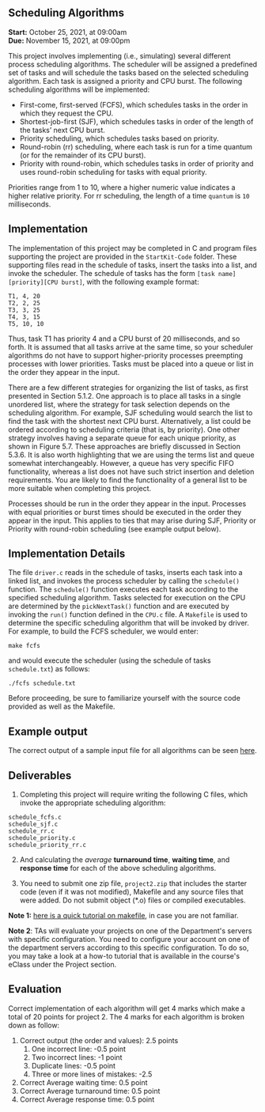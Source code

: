 ## Scheduling Algorithms
**Start:** October 25, 2021, at 09:00am   
**Due:** November 15, 2021, at 09:00pm

This project involves implementing (i.e., simulating) several different process scheduling algorithms. 
The scheduler will be assigned a predefined set of tasks and will schedule the tasks based on the selected scheduling 
algorithm. Each task is assigned a priority and CPU burst. The following scheduling algorithms will be implemented:

* First-come, first-served (FCFS), which schedules tasks in the order in which they request the CPU.
* Shortest-job-first (SJF), which schedules tasks in order of the length of the tasks’ next CPU burst.
* Priority scheduling, which schedules tasks based on priority. 
* Round-robin (rr) scheduling, where each task is run for a time quantum (or for the remainder of its CPU burst).
* Priority with round-robin, which schedules tasks in order of priority and uses round-robin scheduling for tasks with equal priority.

Priorities range from 1 to 10, where a higher numeric value indicates a higher relative priority. 
For rr scheduling, the length of a time `quantum` is `10` milliseconds.

## Implementation
The implementation of this project may be completed in C and program files supporting the project are 
provided in the `StartKit-Code` folder. These supporting files read in the schedule of tasks, 
insert the tasks into a list, and invoke the scheduler. The schedule of tasks has the form 
`[task name][priority][CPU burst]`, with the following example format:  
    
    T1, 4, 20   
    T2, 2, 25   
    T3, 3, 25   
    T4, 3, 15   
    T5, 10, 10  
    
Thus, task T1 has priority 4 and a CPU burst of 20 milliseconds, and so forth. It is assumed that all tasks arrive at 
the same time, so your scheduler algorithms do not have to support higher-priority processes preempting processes with 
lower priorities. Tasks must be placed into a queue or list in the order they appear in the input.

There are a few different strategies for organizing the list of tasks, as first presented in Section 5.1.2. One approach 
is to place all tasks in a single unordered list, where the strategy for task selection depends on the scheduling
algorithm. For example, SJF scheduling would search the list to find the task with the shortest next CPU burst. 
Alternatively, a list could be ordered according to scheduling criteria (that is, by priority). One other strategy 
involves having a separate queue for each unique priority, as shown in Figure 5.7. These approaches are briefly 
discussed in Section 5.3.6. It is also worth highlighting that we are using the terms list and queue somewhat 
interchangeably. However, a queue has very specific FIFO functionality, whereas a list does not have such strict 
insertion and deletion requirements. You are likely to find the functionality of a general list to be more suitable 
when completing this project.

Processes should be run in the order they appear in the input. Processes with equal priorities or burst times should be 
executed in the order they appear in the input. This applies to ties that may arise during SJF, Priority or Priority 
with round-robin scheduling (see example output below).

## Implementation Details
The file `driver.c` reads in the schedule of tasks, inserts each task into a linked list, and invokes the process 
scheduler by calling the `schedule()` function. The `schedule()` function executes each task according to the specified 
scheduling algorithm. Tasks selected for execution on the CPU are determined by the `pickNextTask()` function and are 
executed by invoking the `run()` function defined in the `CPU.c` file. A `Makefile` is used to determine the specific 
scheduling algorithm that will be invoked by driver. For example, to build the FCFS scheduler, we would enter:
        
    make fcfs  
and would execute the scheduler (using the schedule of tasks `schedule.txt`) as follows:  
    
    ./fcfs schedule.txt 
Before proceeding, be sure to familiarize yourself with the source code provided as well as the Makefile.

## Example output
The correct output of a sample input file for all algorithms can be seen [here](CorrectOutput.md).


## Deliverables

1. Completing this project will require writing the following C files, which invoke the appropriate scheduling 
algorithm:
```    
schedule_fcfs.c   
schedule_sjf.c   
schedule_rr.c   
schedule_priority.c     
schedule_priority_rr.c   
``` 
2. And calculating the *average* **turnaround time**, **waiting time**, and **response time** for each of the above scheduling algorithms.

3. You need to submit one zip file, `project2.zip` that includes the starter code (even if it was not modified), Makefile and any source files that were added. Do not submit object (*.o) files or compiled executables.

**Note 1:** [here is a quick tutorial on makefile](http://www.cs.colby.edu/maxwell/courses/tutorials/maketutor/), in case you are not familiar.

**Note 2**: TAs will evaluate your projects on one of the Department's servers with specific configuration. You need to configure your account on one of the department servers according to this specific configuration. To do so, you may take a look at a how-to tutorial that is available in the course's eClass under the Project section.  

## Evaluation
Correct implementation of each algorithm will get 4 marks which make a total of 20 points for project 2. 
The 4 marks for each algorithm is broken down as follow:
1. Correct output (the order and values): 2.5 points
   1. One incorrect line: -0.5 point
   2. Two incorrect lines: -1   point
   3. Duplicate lines: -0.5 point
   4. Three or more lines of mistakes: -2.5
2. Correct Average waiting time: 0.5 point
3. Correct Average turnaround time: 0.5 point
4. Correct Average response time: 0.5 point